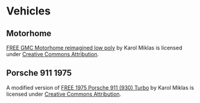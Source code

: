# Vehicles

## Motorhome

[FREE GMC Motorhome reimagined low poly](https://skfb.ly/6XxAN) by Karol Miklas
is licensed under
[Creative Commons Attribution](http://creativecommons.org/licenses/by/4.0/).

## Porsche 911 1975

A modified version of [FREE 1975 Porsche 911 (930) Turbo](https://skfb.ly/6WZyV) by Karol Miklas is
licensed under
[Creative Commons Attribution](http://creativecommons.org/licenses/by/4.0/).

